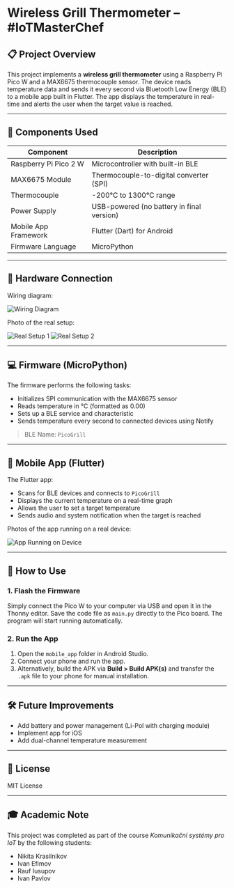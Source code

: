# Wireless Grill Thermometer – #IoTMasterChef

## 📋 Project Overview

This project implements a **wireless grill thermometer** using a Raspberry Pi Pico W and a MAX6675 thermocouple sensor. The device reads temperature data and sends it every second via Bluetooth Low Energy (BLE) to a mobile app built in Flutter. The app displays the temperature in real-time and alerts the user when the target value is reached.

---

## 🔧 Components Used

| Component             | Description                               |
| --------------------- | ----------------------------------------- |
| Raspberry Pi Pico 2 W | Microcontroller with built-in BLE         |
| MAX6675 Module        | Thermocouple-to-digital converter (SPI)   |
| Thermocouple          | -200°C to 1300°C range                    |
| Power Supply          | USB-powered (no battery in final version) |
| Mobile App Framework  | Flutter (Dart) for Android                |
| Firmware Language     | MicroPython                               |

---

## 🔌 Hardware Connection

Wiring diagram:

![Wiring Diagram](images/wiring_diagram.jpg)

Photo of the real setup:

![Real Setup 1](images/real_setup_1.JPG)
![Real Setup 2](images/real_setup_2.JPG)

---

## 💻 Firmware (MicroPython)

The firmware performs the following tasks:

* Initializes SPI communication with the MAX6675 sensor
* Reads temperature in °C (formatted as 0.00)
* Sets up a BLE service and characteristic
* Sends temperature every second to connected devices using Notify

> BLE Name: `PicoGrill`

---

## 📱 Mobile App (Flutter)

The Flutter app:

* Scans for BLE devices and connects to `PicoGrill`
* Displays the current temperature on a real-time graph
* Allows the user to set a target temperature
* Sends audio and system notification when the target is reached

Photos of the app running on a real device:

![App Running on Device](images/app_running_on_a_real_device.jpg)

---

## 🚀 How to Use

### 1. Flash the Firmware

Simply connect the Pico W to your computer via USB and open it in the Thonny editor. Save the code file as `main.py` directly to the Pico board. The program will start running automatically.

### 2. Run the App

1. Open the `mobile_app` folder in Android Studio.
2. Connect your phone and run the app.
3. Alternatively, build the APK via **Build > Build APK(s)** and transfer the `.apk` file to your phone for manual installation.

---

## 🛠️ Future Improvements

* Add battery and power management (Li-Pol with charging module)
* Implement app for iOS
* Add dual-channel temperature measurement

---

## 📃 License

MIT License

---

## 🎓 Academic Note

This project was completed as part of the course *Komunikační systémy pro IoT* by the following students:

* Nikita Krasilnikov
* Ivan Efimov
* Rauf Iusupov
* Ivan Pavlov
